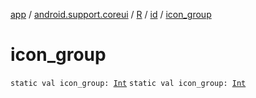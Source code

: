 [app](../../../index.md) / [android.support.coreui](../../index.md) / [R](../index.md) / [id](index.md) / [icon_group](./icon_group.md)

# icon_group

`static val icon_group: `[`Int`](https://kotlinlang.org/api/latest/jvm/stdlib/kotlin/-int/index.html)
`static val icon_group: `[`Int`](https://kotlinlang.org/api/latest/jvm/stdlib/kotlin/-int/index.html)